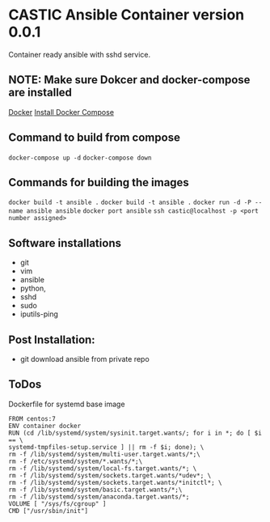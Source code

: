 # CASTIC Ansible Container version 0.0.1

Container ready ansible with sshd service.

## NOTE: Make sure Dokcer and docker-compose are installed

[Docker](https://docs.docker.com/)
[Install Docker Compose](https://docs.docker.com/compose/install/)

## Command to build from compose

`docker-compose up -d`
`docker-compose down`

## Commands for building the images

`docker build -t ansible .`
`docker build -t ansible .`
`docker run -d -P --name ansible ansible`
`docker port ansible`
`ssh castic@localhost -p <port number assigned>`

## Software installations

- git
- vim
- ansible
- python,
- sshd
- sudo
- iputils-ping

## Post Installation:

- git download ansible from private repo

## ToDos

Dockerfile for systemd base image
``` docker
FROM centos:7
ENV container docker
RUN (cd /lib/systemd/system/sysinit.target.wants/; for i in *; do [ $i == \
systemd-tmpfiles-setup.service ] || rm -f $i; done); \
rm -f /lib/systemd/system/multi-user.target.wants/*;\
rm -f /etc/systemd/system/*.wants/*;\
rm -f /lib/systemd/system/local-fs.target.wants/*; \
rm -f /lib/systemd/system/sockets.target.wants/*udev*; \
rm -f /lib/systemd/system/sockets.target.wants/*initctl*; \
rm -f /lib/systemd/system/basic.target.wants/*;\
rm -f /lib/systemd/system/anaconda.target.wants/*;
VOLUME [ "/sys/fs/cgroup" ]
CMD ["/usr/sbin/init"]
```
[](https://github.com/docker-library/docs/tree/master/centos#systemd-integration)